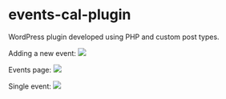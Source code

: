 # events-cal-plugin
WordPress plugin developed using PHP and custom post types.

Adding a new event:
<img src='https://github.com/rileylitchfield/events-cal-plugin/assets/16313469/de9f280c-a59d-4e2e-8b11-0f805a40ad51' />

Events page:
<img src='https://github.com/rileylitchfield/events-cal-plugin/assets/16313469/367892b7-468f-4682-a3e9-3a333247c1f5' />

Single event:
<img src='https://github.com/rileylitchfield/events-cal-plugin/assets/16313469/34c108be-9e72-4653-a9e5-09f63ea37f87' />
